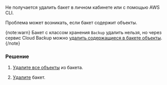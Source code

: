 Не получается удалить бакет в личном кабинете или с помощью AWS CLI.

Проблема может возникать, если бакет содержит объекты.

{note:warn}
Бакет с классом хранения `Backup` удалить нельзя, но через сервис Cloud Backup можно [удалить содержащиеся в бакете объекты](/ru/storage/backups/instructions/manage-backup-copy#delete_backup_copy).
{/note}

### Решение

1. [Удалите все объекты](/ru/storage/s3/instructions/objects/manage-object#udalenie_obektov) из бакета.

1. [Удалите](/ru/storage/s3/instructions/buckets/manage-bucket#bucket_delete) бакет.
